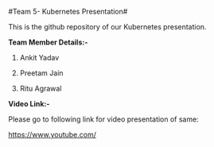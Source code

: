 #Team 5- Kubernetes Presentation#

This is the github repository of our Kubernetes presentation.

**Team Member Details:-**

1.  Ankit Yadav

2.  Preetam Jain

3.  Ritu Agrawal

**Video Link:-**

Please go to following link for video presentation of same:

https://www.youtube.com/

